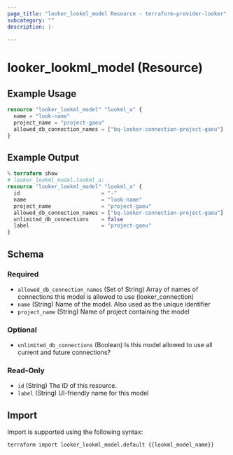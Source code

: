 ```yaml
---
page_title: "looker_lookml_model Resource - terraform-provider-looker"
subcategory: ""
description: |-
  
---
```

# looker_lookml_model (Resource)

## Example Usage
```terraform
resource "looker_lookml_model" "lookml_a" {
  name = "look-name"
  project_name = "project-gaeu"
  allowed_db_connection_names = ["bq-looker-connection-project-gaeu"]
}
```

## Example Output
```terraform
% terraform show
# looker_lookml_model.lookml_a:
resource "looker_lookml_model" "lookml_a" {
  id                          = "-"
  name                        = "look-name"
  project_name                = "project-gaeu"
  allowed_db_connection_names = ["bq-looker-connection-project-gaeu"]
  unlimited_db_connections    = false
  label                       = "project-gaeu"
}
```

<!-- schema generated by tfplugindocs -->
## Schema

### Required

- `allowed_db_connection_names` (Set of String) Array of names of connections this model is allowed to use (looker_connection)
- `name` (String) Name of the model. Also used as the unique identifier
- `project_name` (String) Name of project containing the model

### Optional

- `unlimited_db_connections` (Boolean) Is this model allowed to use all current and future connections?

### Read-Only

- `id` (String) The ID of this resource.
- `label` (String) UI-friendly name for this model
## Import
Import is supported using the following syntax:
```shell
terraform import looker_lookml_model.default {{lookml_model_name}}
```
